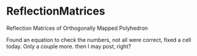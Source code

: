 # ReflectionMatrices
Reflection Matrices of Orthogonally Mapped Polyhedron

Found an equation to check the numbers, not all were correct, fixed a cell today. Only a couple more. then I may post, right?
